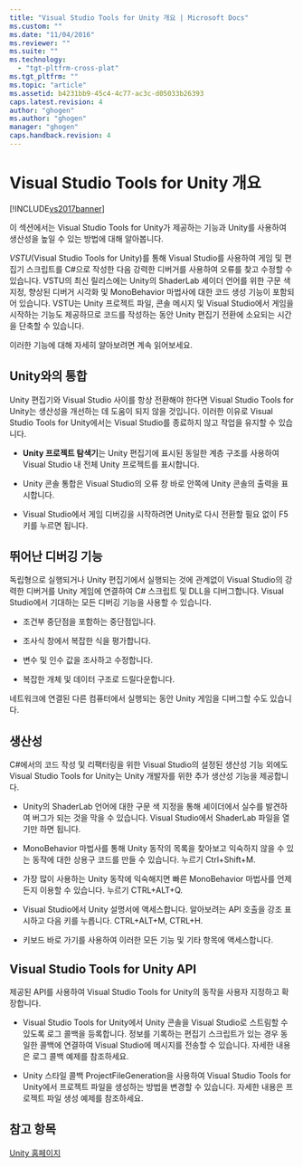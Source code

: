 ```yaml
---
title: "Visual Studio Tools for Unity 개요 | Microsoft Docs"
ms.custom: ""
ms.date: "11/04/2016"
ms.reviewer: ""
ms.suite: ""
ms.technology: 
  - "tgt-pltfrm-cross-plat"
ms.tgt_pltfrm: ""
ms.topic: "article"
ms.assetid: b4231bb9-45c4-4c77-ac3c-d05033b26393
caps.latest.revision: 4
author: "ghogen"
ms.author: "ghogen"
manager: "ghogen"
caps.handback.revision: 4
---
```

# Visual Studio Tools for Unity 개요
[!INCLUDE[vs2017banner](../code-quality/includes/vs2017banner.md)]

이 섹션에서는 Visual Studio Tools for Unity가 제공하는 기능과 Unity를 사용하여 생산성을 높일 수 있는 방법에 대해 알아봅니다.  
  
 *VSTU*\(Visual Studio Tools for Unity\)를 통해 Visual Studio를 사용하여 게임 및 편집기 스크립트를 C\#으로 작성한 다음 강력한 디버거를 사용하여 오류를 찾고 수정할 수 있습니다.  VSTU의 최신 릴리스에는 Unity의 ShaderLab 셰이더 언어를 위한 구문 색 지정, 향상된 디버거 시각화 및 MonoBehavior 마법사에 대한 코드 생성 기능이 포함되어 있습니다.  VSTU는 Unity 프로젝트 파일, 콘솔 메시지 및 Visual Studio에서 게임을 시작하는 기능도 제공하므로 코드를 작성하는 동안 Unity 편집기 전환에 소요되는 시간을 단축할 수 있습니다.  
  
 이러한 기능에 대해 자세히 알아보려면 계속 읽어보세요.  
  
## Unity와의 통합  
 Unity 편집기와 Visual Studio 사이를 항상 전환해야 한다면 Visual Studio Tools for Unity는 생산성을 개선하는 데 도움이 되지 않을 것입니다.  이러한 이유로 Visual Studio Tools for Unity에서는 Visual Studio를 종료하지 않고 작업을 유지할 수 있습니다.  
  
-   **Unity 프로젝트 탐색기**는 Unity 편집기에 표시된 동일한 계층 구조를 사용하여 Visual Studio 내 전체 Unity 프로젝트를 표시합니다.  
  
-   Unity 콘솔 통합은 Visual Studio의 오류 창 바로 안쪽에 Unity 콘솔의 출력을 표시합니다.  
  
-   Visual Studio에서 게임 디버깅을 시작하려면 Unity로 다시 전환할 필요 없이 F5 키를 누르면 됩니다.  
  
## 뛰어난 디버깅 기능  
 독립형으로 실행되거나 Unity 편집기에서 실행되는 것에 관계없이 Visual Studio의 강력한 디버거를 Unity 게임에 연결하여 C\# 스크립트 및 DLL을 디버그합니다.  Visual Studio에서 기대하는 모든 디버깅 기능을 사용할 수 있습니다.  
  
-   조건부 중단점을 포함하는 중단점입니다.  
  
-   조사식 창에서 복잡한 식을 평가합니다.  
  
-   변수 및 인수 값을 조사하고 수정합니다.  
  
-   복잡한 개체 및 데이터 구조로 드릴다운합니다.  
  
 네트워크에 연결된 다른 컴퓨터에서 실행되는 동안 Unity 게임을 디버그할 수도 있습니다.  
  
## 생산성  
 C\#에서의 코드 작성 및 리팩터링을 위한 Visual Studio의 설정된 생산성 기능 외에도 Visual Studio Tools for Unity는 Unity 개발자를 위한 추가 생산성 기능을 제공합니다.  
  
-   Unity의 ShaderLab 언어에 대한 구문 색 지정을 통해 셰이더에서 실수를 발견하여 버그가 되는 것을 막을 수 있습니다.  Visual Studio에서 ShaderLab 파일을 열기만 하면 됩니다.  
  
-   MonoBehavior 마법사를 통해 Unity 동작의 목록을 찾아보고 익숙하지 않을 수 있는 동작에 대한 상용구 코드를 만들 수 있습니다.  누르기  Ctrl\+Shift\+M.  
  
-   가장 많이 사용하는 Unity 동작에 익숙해지면 빠른 MonoBehavior 마법사를 언제든지 이용할 수 있습니다.  누르기  CTRL\+ALT\+Q.  
  
-   Visual Studio에서 Unity 설명서에 액세스합니다.  알아보려는 API 호출을 강조 표시하고 다음 키를 누릅니다.  CTRL\+ALT\+M, CTRL\+H.  
  
-   키보드 바로 가기를 사용하여 이러한 모든 기능 및 기타 항목에 액세스합니다.  
  
## Visual Studio Tools for Unity API  
 제공된 API를 사용하여 Visual Studio Tools for Unity의 동작을 사용자 지정하고 확장합니다.  
  
-   Visual Studio Tools for Unity에서 Unity 콘솔을 Visual Studio로 스트림할 수 있도록 로그 콜백을 등록합니다.  정보를 기록하는 편집기 스크립트가 있는 경우 동일한 콜백에 연결하여 Visual Studio에 메시지를 전송할 수 있습니다.  자세한 내용은 로그 콜백 예제를 참조하세요.  
  
-   Unity 스타일 콜백 ProjectFileGeneration을 사용하여 Visual Studio Tools for Unity에서 프로젝트 파일을 생성하는 방법을 변경할 수 있습니다.  자세한 내용은 프로젝트 파일 생성 예제를 참조하세요.  
  
## 참고 항목  
 [Unity 홈페이지](http://unity3d.com)
